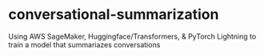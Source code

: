 # conversational-summarization
Using AWS SageMaker, Huggingface/Transformers, &amp; PyTorch Lightning to train a model that summariazes conversations
